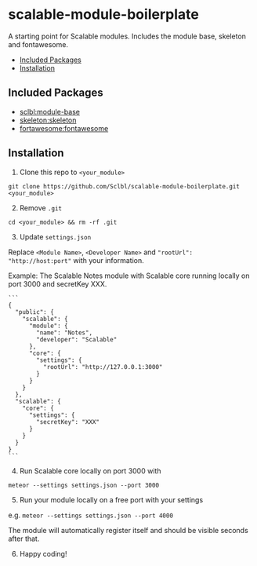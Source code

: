 # scalable-module-boilerplate

A starting point for Scalable modules. Includes the module base, skeleton and fontawesome.

* [Included Packages](#included-packages)
* [Installation](#installation)

## <a name="included-packages"></a> Included Packages

* [sclbl:module-base](https://github.com/sclbl/module-base/)
* [skeleton:skeleton](https://github.com/pmuens/skeleton/)
* [fortawesome:fontawesome](https://github.com/MeteorPackaging/Font-Awesome/)

## <a name="installation"></a> Installation

1. Clone this repo to `<your_module>`

  `git clone https://github.com/Sclbl/scalable-module-boilerplate.git <your_module>`

2. Remove `.git`

  `cd <your_module> && rm -rf .git`

3. Update `settings.json`

  Replace `<Module Name>`, `<Developer Name>` and `"rootUrl": "http://host:port"` with your information.

  Example: The Scalable Notes module with Scalable core running locally on port 3000 and secretKey XXX.

	```
	{
	  "public": {
	    "scalable": {
	      "module": {
	        "name": "Notes",
	        "developer": "Scalable"
	      },
	      "core": {
	        "settings": {
	          "rootUrl": "http://127.0.0.1:3000"
	        }
	      }
	    }
	  },
	  "scalable": {
	    "core": {
	      "settings": {
	        "secretKey": "XXX"
	      }
	    }
	  }
	}
	```

4. Run Scalable core locally on port 3000 with

  `meteor --settings settings.json --port 3000`

5. Run your module locally on a free port with your settings

  e.g. `meteor --settings settings.json --port 4000`

  The module will automatically register itself and should be visible seconds after that.

6. Happy coding!
